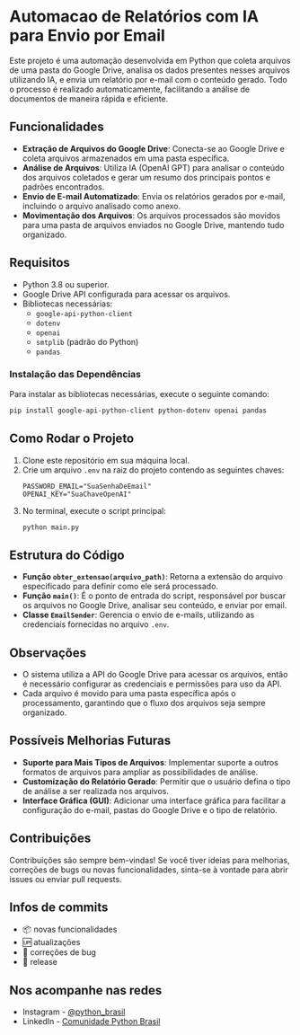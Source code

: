 
# Automacao de Relatórios com IA para Envio por Email

Este projeto é uma automação desenvolvida em Python que coleta arquivos de uma pasta do Google Drive, analisa os dados presentes nesses arquivos utilizando IA, e envia um relatório por e-mail com o conteúdo gerado. Todo o processo é realizado automaticamente, facilitando a análise de documentos de maneira rápida e eficiente.

## Funcionalidades

- **Extração de Arquivos do Google Drive**: Conecta-se ao Google Drive e coleta arquivos armazenados em uma pasta específica.
- **Análise de Arquivos**: Utiliza IA (OpenAI GPT) para analisar o conteúdo dos arquivos coletados e gerar um resumo dos principais pontos e padrões encontrados.
- **Envio de E-mail Automatizado**: Envia os relatórios gerados por e-mail, incluindo o arquivo analisado como anexo.
- **Movimentação dos Arquivos**: Os arquivos processados são movidos para uma pasta de arquivos enviados no Google Drive, mantendo tudo organizado.

## Requisitos

- Python 3.8 ou superior.
- Google Drive API configurada para acessar os arquivos.
- Bibliotecas necessárias:
  - `google-api-python-client`
  - `dotenv`
  - `openai`
  - `smtplib` (padrão do Python)
  - `pandas`

### Instalação das Dependências
Para instalar as bibliotecas necessárias, execute o seguinte comando:
```sh
pip install google-api-python-client python-dotenv openai pandas
```

## Como Rodar o Projeto

1. Clone este repositório em sua máquina local.
2. Crie um arquivo `.env` na raiz do projeto contendo as seguintes chaves:
   ```env
   PASSWORD_EMAIL="SuaSenhaDeEmail"
   OPENAI_KEY="SuaChaveOpenAI"
   ```
3. No terminal, execute o script principal:
   ```sh
   python main.py
   ```

## Estrutura do Código

- **Função `obter_extensao(arquivo_path)`**: Retorna a extensão do arquivo especificado para definir como ele será processado.
- **Função `main()`**: É o ponto de entrada do script, responsável por buscar os arquivos no Google Drive, analisar seu conteúdo, e enviar por email.
- **Classe `EmailSender`**: Gerencia o envio de e-mails, utilizando as credenciais fornecidas no arquivo `.env`.

## Observações

- O sistema utiliza a API do Google Drive para acessar os arquivos, então é necessário configurar as credenciais e permissões para uso da API.
- Cada arquivo é movido para uma pasta específica após o processamento, garantindo que o fluxo dos arquivos seja sempre organizado.

## Possíveis Melhorias Futuras

- **Suporte para Mais Tipos de Arquivos**: Implementar suporte a outros formatos de arquivos para ampliar as possibilidades de análise.
- **Customização do Relatório Gerado**: Permitir que o usuário defina o tipo de análise a ser realizada nos arquivos.
- **Interface Gráfica (GUI)**: Adicionar uma interface gráfica para facilitar a configuração do e-mail, pastas do Google Drive e o tipo de relatório.

## Contribuições

Contribuições são sempre bem-vindas! Se você tiver ideias para melhorias, correções de bugs ou novas funcionalidades, sinta-se à vontade para abrir issues ou enviar pull requests.

## Infos de commits

- :package: novas funcionalidades
- :up: atualizações
- :ant: correções de bug
- :checkered_flag: release

## Nos acompanhe nas redes

- Instagram - [@python_brasil](https://www.instagram.com/python_brasil/)
- LinkedIn - [Comunidade Python Brasil](https://www.linkedin.com/company/comunidade-python-brasil)
